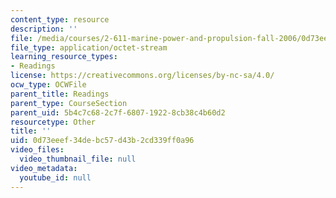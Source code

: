 ```yaml
---
content_type: resource
description: ''
file: /media/courses/2-611-marine-power-and-propulsion-fall-2006/0d73eeef34debc57d43b2cd339ff0a96_16pa6b_engine.pdf
file_type: application/octet-stream
learning_resource_types:
- Readings
license: https://creativecommons.org/licenses/by-nc-sa/4.0/
ocw_type: OCWFile
parent_title: Readings
parent_type: CourseSection
parent_uid: 5b4c7c68-2c7f-6807-1922-8cb38c4b60d2
resourcetype: Other
title: ''
uid: 0d73eeef-34de-bc57-d43b-2cd339ff0a96
video_files:
  video_thumbnail_file: null
video_metadata:
  youtube_id: null
---
```

